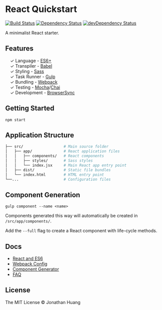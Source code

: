 # React Quickstart
[![Build Status](https://travis-ci.org/mrblueblue/react-quickstart.svg?branch=master)](https://travis-ci.org/mrblueblue/react-quickstart) [![Dependency Status](https://david-dm.org/mrblueblue/react-quickstart.svg)](https://david-dm.org/mrblueblue/react-quickstart) [![devDependency Status](https://david-dm.org/mrblueblue/react-quickstart/dev-status.svg)](https://david-dm.org/mrblueblue/react-quickstart#info=devDependencies)

A minimalist React starter. 

## Features

&nbsp; &nbsp; ✓ Language - [ES6+](http://babeljs.io/blog/2015/06/07/react-on-es6-plus/)<br>
&nbsp; &nbsp; ✓ Transpiler - [Babel](http://babeljs.io/)<br>
&nbsp; &nbsp; ✓ Styling - [Sass](http://sass-lang.com/)<br>
&nbsp; &nbsp; ✓ Task Runner - [Gulp](http://gulpjs.com/)<br>
&nbsp; &nbsp; ✓ Bundling - [Webpack](http://webpack.github.io/)<br>
&nbsp; &nbsp; ✓ Testing - [Mocha](http://mochajs.org/)/[Chai](http://chaijs.com/)<br>
&nbsp; &nbsp; ✓ Development - [BrowserSync](http://www.browsersync.io/)<br>

## Getting Started

    npm start

## Application Structure

```bash
├── src/                  # Main source folder
│   ├── app/              # React application files
│   │   ├── components/   # React components
│   │   ├── styles/       # Sass styles
│   │   └── index.jsx     # Main React app entry point
│   ├── dist/             # Static file bundles
│   └── index.html        # HTML entry point     
└──...                    # Configuration files
```

## Component Generation

    gulp component --name <name>

Components generated this way will automatically be created in `/src/app/components/`. 

Add the `--full` flag to create a React component with life-cycle methods.

## Docs

* [React and ES6](./docs/REACT-ES6.md)
* [Webpack Config](./docs/WEBPACK.md)
* [Component Generator](./docs/GENERATOR.md)
* [FAQ](./docs/FAQ.md)

## License

The MIT License © Jonathan Huang
